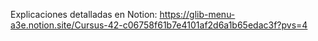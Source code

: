 Explicaciones detalladas en Notion:
https://glib-menu-a3e.notion.site/Cursus-42-c06758f61b7e4101af2d6a1b65edac3f?pvs=4
